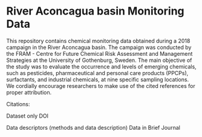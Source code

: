 # River Aconcagua basin Monitoring Data

This repository contains chemical monitoring data obtained during a 2018 campaign in the River Aconcagua basin. The campaign was conducted by the FRAM - Centre for Future Chemical Risk Assessment and Management Strategies at the University of Gothenburg, Sweden. The main objective of the study was to evaluate the occurrence and levels of emerging chemicals, such as pesticides, pharmaceutical and personal care products (PPCPs), surfactants, and industrial chemicals, at nine specific sampling locations. We cordially encourage researchers to make use of the cited references for proper attribution.

Citations:

Dataset only DOI

Data descriptors (methods and data description) Data in Brief Journal
